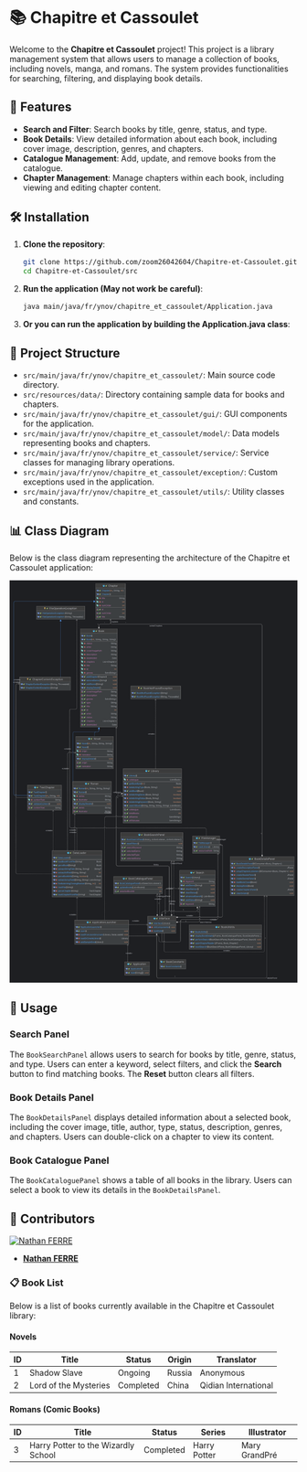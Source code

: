 # 📚 Chapitre et Cassoulet

Welcome to the **Chapitre et Cassoulet** project! This project is a library management system that allows users to manage a collection of books, including novels, manga, and romans. The system provides functionalities for searching, filtering, and displaying book details.

## 🚀 Features

- **Search and Filter**: Search books by title, genre, status, and type.
- **Book Details**: View detailed information about each book, including cover image, description, genres, and chapters.
- **Catalogue Management**: Add, update, and remove books from the catalogue.
- **Chapter Management**: Manage chapters within each book, including viewing and editing chapter content.

## 🛠️ Installation

1. **Clone the repository**:
    ```sh
    git clone https://github.com/zoom26042604/Chapitre-et-Cassoulet.git
    cd Chapitre-et-Cassoulet/src
    ```

2. **Run the application (May not work be careful)**:
    ```sh
    java main/java/fr/ynov/chapitre_et_cassoulet/Application.java
    ```
   
3. **Or you can run the application by building the Application.java class**:

## 📂 Project Structure

- `src/main/java/fr/ynov/chapitre_et_cassoulet/`: Main source code directory.
- `src/resources/data/`: Directory containing sample data for books and chapters.
- `src/main/java/fr/ynov/chapitre_et_cassoulet/gui/`: GUI components for the application.
- `src/main/java/fr/ynov/chapitre_et_cassoulet/model/`: Data models representing books and chapters.
- `src/main/java/fr/ynov/chapitre_et_cassoulet/service/`: Service classes for managing library operations.
- `src/main/java/fr/ynov/chapitre_et_cassoulet/exception/`: Custom exceptions used in the application.
- `src/main/java/fr/ynov/chapitre_et_cassoulet/utils/`: Utility classes and constants.

## 📊 Class Diagram

Below is the class diagram representing the architecture of the Chapitre et Cassoulet application:

![Class Diagram](Chapitre-Et-Cassoulet.png)

## 📖 Usage

### Search Panel

The `BookSearchPanel` allows users to search for books by title, genre, status, and type. Users can enter a keyword, select filters, and click the **Search** button to find matching books. The **Reset** button clears all filters.

### Book Details Panel

The `BookDetailsPanel` displays detailed information about a selected book, including the cover image, title, author, type, status, description, genres, and chapters. Users can double-click on a chapter to view its content.

### Book Catalogue Panel

The `BookCataloguePanel` shows a table of all books in the library. Users can select a book to view its details in the `BookDetailsPanel`.

## 👥 Contributors
[![Nathan FERRE](https://github.com/zoom26042604.png?size=100)](https://github.com/zoom26042604) 
- **[Nathan FERRE](https://github.com/zoom26042604)**


### 📋 Book List

Below is a list of books currently available in the Chapitre et Cassoulet library:

#### Novels
| ID | Title                 | Status    | Origin | Translator           |
|----|-----------------------|-----------|--------|----------------------|
| 1  | Shadow Slave          | Ongoing   | Russia | Anonymous            |
| 2  | Lord of the Mysteries | Completed | China  | Qidian International |

#### Romans (Comic Books)
| ID | Title                               | Status    | Series       | Illustrator   |
|----|-------------------------------------|-----------|--------------|---------------|
| 3  | Harry Potter to the Wizardly School | Completed | Harry Potter | Mary GrandPré |